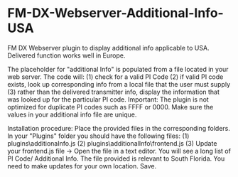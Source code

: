 # FM-DX-Webserver-Additional-Info-USA
FM DX Webserver plugin to display additional info applicable to USA. Delivered function works well in Europe.

The placeholder for "additional Info" is populated from a file located in your web server. The code will:
(1) check for a valid PI Code
(2) if valid PI code exists, look up corresponding info from a local file that the user must supply
(3) rather than the delivered transmitter info, display the information that was looked up for the particular PI code.
Important:
The plugin is not optimized for duplicate PI codes such as FFFF or 0000. Make sure the values in your additional info file are unique.

Installation procedure:
Place the provided files in the corresponding folders.
In your "Plugins" folder you should have the following files:
(1) plugins\additionaInfo.js
(2) plugins\additionalInfo\frontend.js
(3) Update your frontend.js file -> Open the file in a text editor. You will see a long list of PI Code/ Additional Info. The file provided is relevant to South Florida. You need to make updates for your own location. Save.
